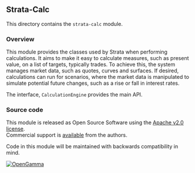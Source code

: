 Strata-Calc
-----------
This directory contains the `strata-calc` module.

### Overview

This module provides the classes used by Strata when performing calculations.
It aims to make it easy to calculate measures, such as present value,
on a list of targets, typically trades.
To achieve this, the system manages market data, such as quotes, curves and surfaces.
If desired, calculations can run for scenarios, where the market data is manipulated to simulate
potential future changes, such as a rise or fall in interest rates.

The interface, `CalculationEngine` provides the main API.


### Source code

This module is released as Open Source Software using the
[Apache v2.0 license](http://www.apache.org/licenses/LICENSE-2.0.html).  
Commercial support is [available](http://www.opengamma.com/) from the authors.

Code in this module will be maintained with backwards compatibility in mind.

[![OpenGamma](http://developers.opengamma.com/res/display/default/chrome/masthead_logo.png "OpenGamma")](http://www.opengamma.com)
